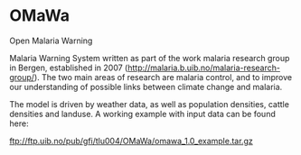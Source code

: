 # OMaWa
Open Malaria Warning

Malaria Warning System written as part of the work malaria research group in Bergen, established in 2007 (http://malaria.b.uib.no/malaria-research-group/). 
The two main areas of research are malaria control, and to improve our understanding of possible links between climate change and malaria.

The model is driven by weather data, as well as population densities, cattle densities and landuse. A working example with input data can be found here:

ftp://ftp.uib.no/pub/gfi/tlu004/OMaWa/omawa_1.0_example.tar.gz


